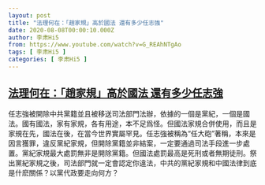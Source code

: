 ```yaml
---
layout: post
title: "法理何在：「趙家規」高於國法 還有多少任志強"
date: 2020-08-08T00:00:10.000Z
author: 李肃Hi5
from: https://www.youtube.com/watch?v=G_REAhNTgAo
tags: [ 李肃Hi5 ]
categories: [ 李肃Hi5 ]
---
```

<!--1596844810000-->
[法理何在：「趙家規」高於國法 還有多少任志強](https://www.youtube.com/watch?v=G_REAhNTgAo)
------

<div>
任志強被開除中共黨籍並且被移送司法部門法辦，依據的一個是黨紀，一個是國法。國有國法，家有家規，各有用途，本不足爲怪。但國法家規合併使用，而且是家規在先，國法在後，在當今世界實屬罕見。任志強被稱為“任大砲”著稱，本來是因言獲罪，違反黨紀家規，但開除黨籍並非結案，一定要通過司法手段進一步處置。黨紀家規最大處罰無非是開除黨籍。但國法處罰最高是死刑或者無期徒刑。祭出黨紀家規之後，司法部門就一定會認定你違法，中共的黨紀家規和中國法律到底是什麽關係？以黨代政要走向何方？
</div>
